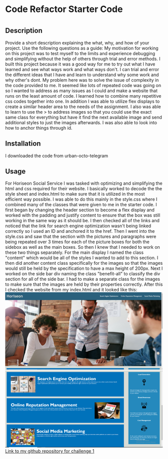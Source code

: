 # Code Refactor Starter Code
# <Horiseon Social Solution Services>

## Description

Provide a short description explaining the what, why, and how of your project. Use the following questions as a guide:
My motivation for working on this project was to test myself to the limits and experience debugging and simplifying without the help of others through trial and error methods.
I built this project because it was a good way for me to try out what I have learned and see what ways work and what ways don't. I can trial and error the different ideas that I have and learn to understand why some work and why other's dont.
My problem here was to solve the issue of complexity in the code provided to me. It seemed like lots of repeated code was going on so I wanted to address as many issues as I could and make a website that runs on the least amount of code.
I learned how to combine many repetitive css codes together into one. In addition I was able to utilize flex displays to create a similar header area to the needs of the assignment. I also was able to learn to use the > to address images so that you could use the exact same class for everything but have it find the next available image and send additional styles to just the images afterwards. I was also able to look into how to anchor things through id. 

## Installation

I downloaded the code from urban-octo-telegram 

## Usage

For Horiseon Social Service I was tasked with optimizing and simplifying the html and css required for their website. I basically worked to decode the the style sheet and index.html to make sure that it is utilized in the most efficient way possible. I was able to do this mainly in the style.css where I combined many of the classes that were given to me in the starter code. 
I first began by changing the header section to become a flex display and worked with the padding and justify content to ensure that the box was still working in the same way as it should be.
I then checked all of the links and noticed that the link for search engine optimization wasn't being linked correctly so I used an ID and anchored it to the href.
Then I went into the style.css and saw that the section with the pictures and paragraphs were being repeated over 3 times for each of the picture boxes for both the sidebox as well as the main boxes. So then I knew that I needed to work on these two things separately.
For the main display I named the class "content" which would be all of the styles I wanted to add to this section. I then did another content class specifically for the images so that the images would still be held by the specification to have a max height of 200px.
Next I worked on the side bar div naming the class "benefit-all" to classify the div section for all of the side bar. I had to make a separate class for the images to make sure that the images are held by their properties correctly.
After this I checked the website from my index.html and it looked like this:
![Picture of the finished product](assets\images\first-part.PNG)
![Picture of the finished product](assets\images\second-part.png)
[Link to my github repository for challenge 1](https://figwheymutton.github.io/Horiseon/)


